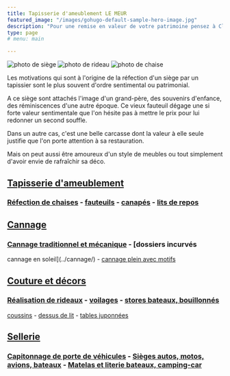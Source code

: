 ```yaml
---
title: Tapisserie d'ameublement LE MEUR
featured_image: "/images/gohugo-default-sample-hero-image.jpg"
description: "Pour une remise en valeur de votre patrimoine pensez à Claudine LE MEUR, couturière de vos meubles. Je réfectionne vos sièges, fauteuils et canapés. Je restaure votre cannage. J'habille vos fenêtres, tables, guéridons"
type: page
# menu: main

---
```


![photo de siège](/images/root/DSC01686.JPG "photo de siège") ![photo de rideau](/images/root/PHOT2.jpg "photo de rideau") ![photo de chaise](/images/root/DSC02789.JPG "photo de chaise")

Les motivations qui sont à l'origine de la réfection d'un siège par un tapissier sont le plus souvent d'ordre sentimental ou patrimonial.

A ce siège sont attachés l'image d'un grand-père, des souvenirs d'enfance, des réminiscences d'une autre époque. Ce vieux fauteuil dégage une si forte valeur sentimentale que l'on hésite pas à mettre le prix pour lui redonner un second souffle.

Dans un autre cas, c'est une belle carcasse dont la valeur à elle seule justifie que l'on porte attention à sa restauration.

Mais on peut aussi être amoureux d'un style de meubles ou tout simplement d'avoir envie de rafraîchir sa déco.

[Tapisserie d'ameublement](../tapisserie/)
---------------------------------------------------------------------------------------

### [Réfection de chaises](../tapisserie/) - [fauteuils](../tapisserie/) - [canapés](../tapisserie/) - [lits de repos](../tapisserie/)

[Cannage](../cannage/)
----------------------------------------------------------------------

### [Cannage traditionnel et mécanique](../cannage/) - [dossiers incurvés  
cannage en soleil](../cannage/) - [cannage plein avec motifs](../cannage/)

[Couture et décors](../couture/)
---------------------------------------------------------------------------------

### [Réalisation de rideaux](../couture/) - [voilages](../couture/) - [stores bateaux, bouillonnés](../couture/)  
[coussins](../couture/) - [dessus de lit](../couture/) - [tables juponnées](../couture/)

[Sellerie](../sellerie/)
------------------------------------------------------------------------

### [Capitonnage de porte de véhicules](../sellerie/) - [Sièges autos, motos, avions, bateaux](../sellerie/) - [Matelas et literie bateaux, camping-car](../sellerie/)
